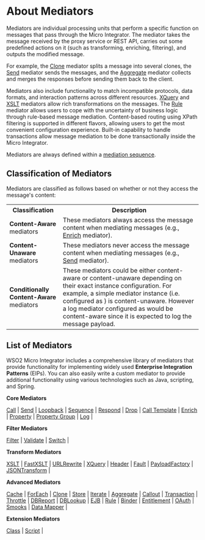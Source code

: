# About Mediators

Mediators are individual processing units that perform a specific function on messages that pass through the Micro Integrator. The mediator takes the message received by the proxy service or REST API, carries out some predefined actions on it (such as transforming, enriching, filtering), and outputs the modified message. 

For example, the [Clone](../../references/mediators/clone-Mediator.md) mediator splits a message into several clones, the [Send](../../references/mediators/send-Mediator.md) mediator sends the messages, and the [Aggregate](../../references/mediators/aggregate-Mediator.md) mediator collects and merges the responses before sending them back to the client. 

Mediators also include functionality to match incompatible protocols, data formats, and interaction patterns across different resources. [XQuery](../../references/mediators/xQuery-Mediator.md) and [XSLT](../../references/mediators/xSLT-Mediator.md) mediators allow rich transformations on the messages. The [Rule](../../references/mediators/rule-Mediator.md) mediator allows users to cope with the uncertainty of business logic through rule-based message mediation. Content-based routing using XPath filtering is supported in different flavors, allowing users to get the most convenient configuration experience. Built-in capability to handle transactions allow message mediation to be done transactionally inside the Micro Integrator.

Mediators are always defined within a [mediation sequence](../../references/synapse-properties/sequence-properties.md).

## Classification of Mediators

Mediators are classified as follows based on whether or not they access the message's content: 

<table>
  <col width="140">
  <tr>
    <th>Classification</th>
    <th>Description</th>
  </tr>
  <tr>
    <td><b>Content-Aware</b> mediators</td>
    <td>
      These mediators always access the message content when mediating messages (e.g., <a href="../../../../references/mediators/enrich-Mediator">Enrich</a> mediator).
    </td>
  </tr>
  <tr>
    <td><b>Content-Unaware</b> mediators</td>
    <td>
      These mediators never access the message content when mediating messages (e.g., <a href="../../../../references/mediators/send-Mediator">Send</a> mediator).
    </td>
  </tr>
  <tr>
    <td><b>Conditionally Content-Aware</b> mediators</td>
    <td>
      These mediators could be either content-aware or content-unaware depending on their exact instance configuration. For example, a simple <a href="../../../../references/mediators/log-Mediator"></a> mediator instance (i.e. configured as <log/>) is content-unaware. However a log mediator configured as <log level=”full”/> would be content-aware since it is expected to log the message payload.
    </td>
  </tr>
</table>

## List of Mediators

WSO2 Micro Integrator includes a comprehensive library of mediators that provide functionality for implementing widely used **Enterprise Integration Patterns** (EIPs). You can also easily write a custom mediator to provide additional functionality using various technologies such as Java, scripting, and Spring.

**Core Mediators**

[Call](../../references/mediators/call-Mediator.md) | [Send](../../references/mediators/send-Mediator.md) | [Loopback](../../references/mediators/loopback-Mediator.md) | [Sequence](../../references/mediators/sequence-Mediator.md) | [Respond](../../references/mediators/respond-Mediator.md) | [Drop](../../references/mediators/drop-Mediator.md) | [Call Template](../../references/mediators/call-Template-Mediator.md) | [Enrich](../../references/mediators/enrich-Mediator.md) | [Property](../../references/mediators/property-Mediator.md) | [Property Group](../../references/mediators/property-Group-Mediator.md) | [Log](../../references/mediators/log-Mediator.md) | 

**Filter Mediators**

[Filter](../../references/mediators/filter-Mediator.md) | [Validate](../../references/mediators/validate-Mediator.md) | [Switch](../../references/mediators/switch-Mediator.md) | 

**Transform Mediators**

[XSLT](../../references/mediators/xSLT-Mediator.md) | [FastXSLT](../../references/mediators/fastXSLT-Mediator.md) | [URLRewrite](../../references/mediators/uRLRewrite-Mediator.md) | [XQuery](../../references/mediators/xQuery-Mediator.md) | [Header](../../references/mediators/header-Mediator.md) | [Fault](../../references/mediators/fault-Mediator.md) | [PayloadFactory](../../references/mediators/payloadFactory-Mediator.md) | [JSONTransform](json-Transform-Mediator.md) |

**Advanced Mediators**

[Cache](../../references/mediators/cache-Mediator.md) | [ForEach](../../references/mediators/forEach-Mediator.md) | [Clone](../../references/mediators/clone-Mediator.md) | [Store](../../references/mediators/store-Mediator.md) | [Iterate](../../references/mediators/iterate-Mediator.md) | [Aggregate](../../references/mediators/aggregate-Mediator.md) | [Callout](../../references/mediators/callout-Mediator.md) | [Transaction](../../references/mediators/transaction-Mediator.md) | [Throttle](../../references/mediators/throttle-Mediator.md) | [DBReport](../../references/mediators/dB-Report-Mediator.md) | [DBLookup](../../references/mediators/dBLookup-Mediator.md) | [EJB](../../references/mediators/eJB-Mediator.md) | [Rule](../../references/mediators/rule-Mediator.md) | [Binder](../../references/mediators/builder-Mediator.md) | [Entitlement](../../references/mediators/call-Mediator.md) | [OAuth](../../references/mediators/call-Mediator.md) | [Smooks](../../references/mediators/smooks-Mediator.md) | [Data Mapper](../../references/mediators/data-Mapper-Mediator.md) | 

**Extension Mediators**

[Class](../../references/mediators/class-Mediator.md) | [Script](../../references/mediators/script-Mediator.md) |
